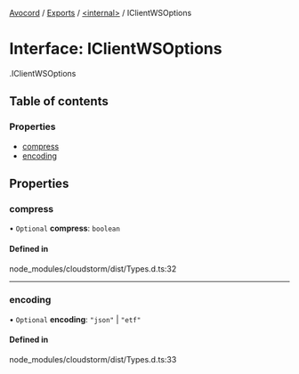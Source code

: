 [Avocord](../README.md) / [Exports](../modules.md) / [<internal\>](../modules/internal_.md) / IClientWSOptions

# Interface: IClientWSOptions

[<internal>](../modules/internal_.md).IClientWSOptions

## Table of contents

### Properties

- [compress](internal_.IClientWSOptions.md#compress)
- [encoding](internal_.IClientWSOptions.md#encoding)

## Properties

### compress

• `Optional` **compress**: `boolean`

#### Defined in

node_modules/cloudstorm/dist/Types.d.ts:32

___

### encoding

• `Optional` **encoding**: ``"json"`` \| ``"etf"``

#### Defined in

node_modules/cloudstorm/dist/Types.d.ts:33
